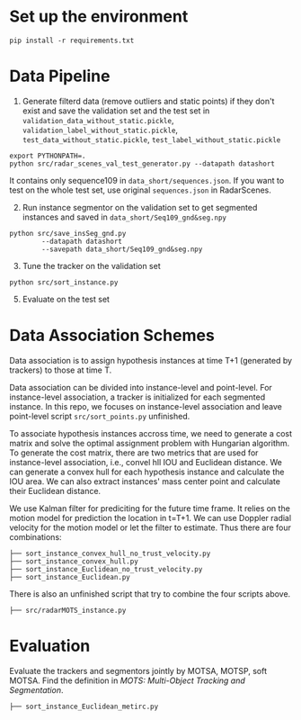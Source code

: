 # Set up the environment
```
pip install -r requirements.txt
```
# Data Pipeline
1. Generate filterd data (remove outliers and static points) if they don't exist and save the validation set and the test set in `validation_data_without_static.pickle`, `validation_label_without_static.pickle`, `test_data_without_static.pickle`, `test_label_without_static.pickle`
```
export PYTHONPATH=.
python src/radar_scenes_val_test_generator.py --datapath datashort
```

It contains only sequence109 in `data_short/sequences.json`. If you want to test on the whole test set, use original `sequences.json` in RadarScenes.  

2. Run instance segmentor on the validation set to get segmented instances and saved in `data_short/Seq109_gnd&seg.npy` 
```
python src/save_insSeg_gnd.py 
        --datapath datashort
        --savepath data_short/Seq109_gnd&seg.npy
```
3. Tune the tracker on the validation set
```
python src/sort_instance.py
```
5. Evaluate on the test set

# Data Association Schemes
Data association is to assign hypothesis instances at time T+1 (generated by trackers) to those at time T.  

Data association can be divided into instance-level and point-level. For instance-level association, a tracker is initialized for each segmented instance. In this repo, we focuses on instance-level association and leave point-level script `src/sort_points.py` unfinished.  

To associate hypothesis instances accross time, we need to generate a cost matrix and solve the optimal assignment problem with Hungarian algorithm. To generate the cost matrix, there are two metrics that are used for instance-level association, i.e., convel hll IOU and Euclidean distance. We can generate a convex hull for each hypothesis instance and calculate the IOU area. We can also extract instances' mass center point and calculate their Euclidean distance. 

We use Kalman filter for prediciting for the future time frame. It relies on the motion model for prediction the location in t=T+1. We can use Doppler radial velocity for the motion model or let the filter to estimate. Thus there are four combinations:
```
├── sort_instance_convex_hull_no_trust_velocity.py
├── sort_instance_convex_hull.py
├── sort_instance_Euclidean_no_trust_velocity.py
├── sort_instance_Euclidean.py
```
There is also an unfinished script that try to combine the four scripts above.
```
├── src/radarMOTS_instance.py
```

# Evaluation
Evaluate the trackers and segmentors jointly by MOTSA, MOTSP, soft MOTSA. Find the definition in *MOTS: Multi-Object Tracking and Segmentation*. 
```
├── sort_instance_Euclidean_metirc.py
```
